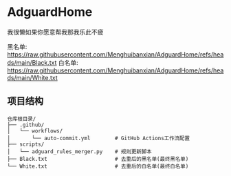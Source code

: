 # AdguardHome
我很懒如果你愿意帮我那我乐此不疲

黑名单:
https://raw.githubusercontent.com/Menghuibanxian/AdguardHome/refs/heads/main/Black.txt
白名单:
https://raw.githubusercontent.com/Menghuibanxian/AdguardHome/refs/heads/main/White.txt



## 项目结构

```
仓库根目录/
├── .github/
│   └── workflows/
│       └── auto-commit.yml        # GitHub Actions工作流配置
├── scripts/
│   └── adguard_rules_merger.py    # 规则更新脚本
├── Black.txt                      # 去重后的黑名单(最终黑名单)
└── White.txt                      # 去重后的白名单(最终白名单)
```
